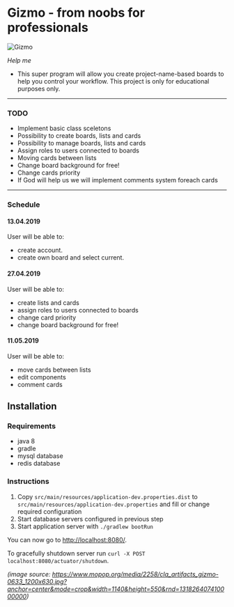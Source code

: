 # Gizmo - from noobs for professionals


![Gizmo](https://www.mopop.org/media/2258/cla_artifacts_gizmo-0633_1200x630.jpg?anchor=center&mode=crop&width=1140&height=550&rnd=131826407410000000)

*Help me*

* This super program will allow you create project-name-based boards to help you control your workflow. This project is only for educational purposes only.

<hr>

### TODO
* Implement basic class sceletons
* Possibility to create boards, lists and cards
* Possibility to manage boards, lists and cards
* Assign roles to users connected to boards
* Moving cards between lists
* Change board background for free!
* Change cards priority
* If God will help us we will implement comments system foreach cards
<hr>

### Schedule
#### 13.04.2019
User will be able to:
* create account.
* create own board and select current.
#### 27.04.2019
User will be able to:
* create lists and cards
* assign roles to users connected to boards
* change card priority
* change board background for free!
#### 11.05.2019
User will be able to:
* move cards between lists
* edit components
* comment cards

## Installation

### Requirements
- java 8
- gradle
- mysql database
- redis database

### Instructions
1. Copy `src/main/resources/application-dev.properties.dist` to `src/main/resources/application-dev.properties` and fill or change required configuration
2. Start database servers configured in previous step
3. Start application server with `./gradlew bootRun` 

You can now go to [http://localhost:8080/](http://localhost:8080/). 

To gracefully shutdown server run `curl -X POST localhost:8080/actuator/shutdown`.  


*(image source: https://www.mopop.org/media/2258/cla_artifacts_gizmo-0633_1200x630.jpg?anchor=center&mode=crop&width=1140&height=550&rnd=131826407410000000)*

